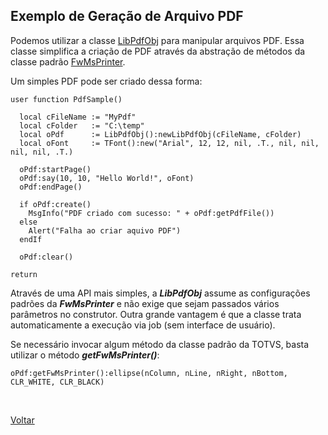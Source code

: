 ## Exemplo de Geração de Arquivo PDF

Podemos utilizar a classe [LibPdfObj](../classes/pdf) para manipular arquivos PDF. Essa classe simplifica a criação de PDF 
através da abstração de métodos da classe padrão [FwMsPrinter](https://tdn.totvs.com/display/public/PROT/FWMsPrinter).

Um simples PDF pode ser criado dessa forma:

```xbase
user function PdfSample()

  local cFileName := "MyPdf"
  local cFolder   := "C:\temp"
  local oPdf      := LibPdfObj():newLibPdfObj(cFileName, cFolder)
  local oFont     := TFont():new("Arial", 12, 12, nil, .T., nil, nil, nil, nil, .T.)

  oPdf:startPage()
  oPdf:say(10, 10, "Hello World!", oFont)
  oPdf:endPage()

  if oPdf:create()
    MsgInfo("PDF criado com sucesso: " + oPdf:getPdfFile())
  else
    Alert("Falha ao criar aquivo PDF")
  endIf

  oPdf:clear()

return
```

Através de uma API mais simples, a ***LibPdfObj*** assume as configurações padrões da ***FwMsPrinter*** e não exige 
que sejam passados vários parâmetros no construtor. Outra grande vantagem é que a classe trata automaticamente 
a execução via job (sem interface de usuário).

Se necessário invocar algum método da classe padrão da TOTVS, basta utilizar o método ***getFwMsPrinter()***:

```xbase
oPdf:getFwMsPrinter():ellipse(nColumn, nLine, nRight, nBottom, CLR_WHITE, CLR_BLACK)
```

<br/>

[Voltar](../index)
